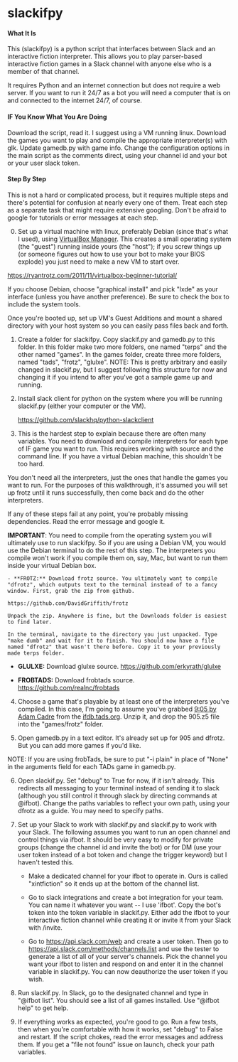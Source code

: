 # slackifpy

#### What It Is

This (slackifpy) is a python script that interfaces between Slack and an interactive fiction interpreter. This allows you to play parser-based interactive fiction games in a Slack channel with anyone else who is a member of that channel.

It requires Python and an internet connection but does not require a web server. If you want to run it 24/7 as a bot you will need a computer that is on and connected to the internet 24/7, of course.

#### IF You Know What You Are Doing

Download the script, read it. I suggest using a VM running linux. Download the games you want to play and compile the appropriate interpreter(s) with glk. Update gamedb.py with game info. Change the configuration options in the main script as the comments direct, using your channel id and your bot or your user slack token.

#### Step By Step

This is not a hard or complicated process, but it requires multiple steps and there's potential for confusion at nearly every one of them. Treat each step as a separate task that might require extensive googling. Don't be afraid to google for tutorials or error messages at each step.

0. Set up a virtual machine with linux, preferably Debian (since that's what I used), using [VirtualBox Manager](https://www.virtualbox.org/wiki/Downloads). This creates a small operating system (the "guest") running inside yours (the "host"); if you screw things up (or someone figures out how to use your bot to make your BIOS explode) you just need to make a new VM to start over.

  https://ryantrotz.com/2011/11/virtualbox-beginner-tutorial/

  If you choose Debian, choose "graphical install" and pick "lxde" as your interface (unless you have another preference). Be sure to check the box to include the system tools.

  Once you're booted up, set up VM's Guest Additions and mount a shared directory with your host system so you can easily pass files back and forth.

1. Create a folder for slackifpy. Copy slackif.py and gamedb.py to this folder. In this folder make two more folders, one named "terps" and the other named "games". In the games folder, create three more folders, named "tads", "frotz", "glulxe". NOTE: This is pretty arbitrary and easily changed in slackif.py, but I suggest following this structure for now and changing it if you intend to after you've got a sample game up and running.

2. Install slack client for python on the system where you will be running slackif.py (either your computer or the VM).

    https://github.com/slackhq/python-slackclient

3. This is the hardest step to explain because there are often many variables. You need to download and compile interpreters for each type of IF game you want to run. This requires working with source and the command line. If you have a virtual Debian machine, this shouldn't be too hard.

  You don't need all the interpreters, just the ones that handle the games you want to run. For the purposes of this walkthrough, it's assumed you will set up frotz until it runs successfully, then come back and do the other interpreters.

  If any of these steps fail at any point, you're probably missing dependencies. Read the error message and google it.

  **IMPORTANT**: You need to compile from the operating system you will ultimately use to run slackifpy. So if you are using a Debian VM, you would use the Debian terminal to do the rest of this step. The interpreters you compile won't work if you compile them on, say, Mac, but want to run them inside your virtual Debian box. 
 
    - **FROTZ:** Download frotz source. You ultimately want to compile "dfrotz", which outputs text to the terminal instead of to a fancy window. First, grab the zip from github.

    https://github.com/DavidGriffith/frotz

    Unpack the zip. Anywhere is fine, but the Downloads folder is easiest to find later.

    In the terminal, navigate to the directory you just unpacked. Type "make dumb" and wait for it to finish. You should now have a file named "dfrotz" that wasn't there before. Copy it to your previously made terps folder.

  - **GLULXE:** Download glulxe source.
    https://github.com/erkyrath/glulxe

  - **FROBTADS:** Download frobtads source.
    https://github.com/realnc/frobtads

4. Choose a game that's playable by at least one of the interpreters you've compiled. In this case, I'm going to assume you've grabbed [9:05 by Adam Cadre](http://ifdb.tads.org/viewgame?id=qzftg3j8nh5f34i2) from the [ifdb.tads.org](ifdb). Unzip it, and drop the 905.z5 file into the "games/frotz" folder.

5. Open gamedb.py in a text editor. It's already set up for 905 and dfrotz. But you can add more games if you'd like. 

  NOTE: If you are using frobTads, be sure to put "-i plain" in place of "None" in the arguments field for each TADs game in gamedb.py.

6. Open slackif.py. Set "debug" to True for now, if it isn't already. This redirects all messaging to your terminal instead of sending it to slack (although you still control it through slack by directing commands at @ifbot). Change the paths variables to reflect your own path, using your dfrotz as a guide. You may need to specify paths.

7. Set up your Slack to work with slackif.py and slackif.py to work with your Slack. The following assumes you want to run an open channel and control things via ifbot. It should be very easy to modify for private groups (change the channel id and invite the bot) or for DM (use your user token instead of a bot token and change the trigger keyword) but I haven't tested this.

    - Make a dedicated channel for your ifbot to operate in. Ours is called "xintfiction" so it ends up at the bottom of the channel list.

    - Go to slack integrations and create a bot integration for your team. You can name it whatever you want -- I use 'ifbot'. Copy the bot's token into the token variable in slackif.py. Either add the ifbot to your interactive fiction channel while creating it or invite it from your Slack with /invite. 
 
    - Go to https://api.slack.com/web and create a user token. Then go to https://api.slack.com/methods/channels.list and use the tester to generate a list of all of your server's channels. Pick the channel you want your ifbot to listen and respond on and enter it in the channel variable in slackif.py. You can now deauthorize the user token if you wish.

8. Run slackif.py. In Slack, go to the designated channel and type in "@ifbot list". You should see a list of all games installed. Use "@ifbot help" to get help.

9. If everything works as expected, you're good to go. Run a few tests, then when you're comfortable with how it works, set "debug" to False and restart. If the script chokes, read the error messages and address them. If you get a "file not found" issue on launch, check your path variables. 
